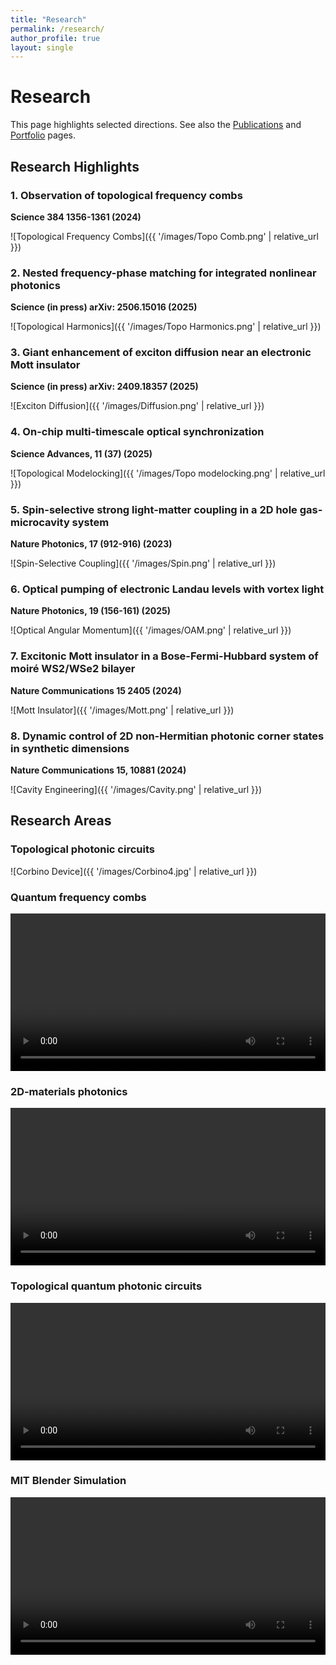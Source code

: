 ```yaml
---
title: "Research"
permalink: /research/
author_profile: true
layout: single
---
```


# Research

This page highlights selected directions. See also the [Publications](/publications/) and [Portfolio](/portfolio/) pages.

## Research Highlights

### 1. Observation of topological frequency combs
**Science 384 1356-1361 (2024)**

![Topological Frequency Combs]({{ '/images/Topo Comb.png' | relative_url }})

### 2. Nested frequency-phase matching for integrated nonlinear photonics
**Science (in press) arXiv: 2506.15016 (2025)**

![Topological Harmonics]({{ '/images/Topo Harmonics.png' | relative_url }})

### 3. Giant enhancement of exciton diffusion near an electronic Mott insulator
**Science (in press) arXiv: 2409.18357 (2025)**

![Exciton Diffusion]({{ '/images/Diffusion.png' | relative_url }})

### 4. On-chip multi-timescale optical synchronization
**Science Advances, 11 (37) (2025)**

![Topological Modelocking]({{ '/images/Topo modelocking.png' | relative_url }})

### 5. Spin-selective strong light-matter coupling in a 2D hole gas-microcavity system
**Nature Photonics, 17 (912-916) (2023)**

![Spin-Selective Coupling]({{ '/images/Spin.png' | relative_url }})

### 6. Optical pumping of electronic Landau levels with vortex light
**Nature Photonics, 19 (156-161) (2025)**

![Optical Angular Momentum]({{ '/images/OAM.png' | relative_url }})

### 7. Excitonic Mott insulator in a Bose-Fermi-Hubbard system of moiré WS2/WSe2 bilayer
**Nature Communications 15 2405 (2024)**

![Mott Insulator]({{ '/images/Mott.png' | relative_url }})

### 8. Dynamic control of 2D non-Hermitian photonic corner states in synthetic dimensions
**Nature Communications 15, 10881 (2024)**

![Cavity Engineering]({{ '/images/Cavity.png' | relative_url }})

## Research Areas

### Topological photonic circuits

![Corbino Device]({{ '/images/Corbino4.jpg' | relative_url }})

### Quantum frequency combs

<video width="100%" controls>
  <source src="{{ '/images/Soliton v0.mp4' | relative_url }}" type="video/mp4">
</video>

### 2D‑materials photonics

<video width="100%" controls>
  <source src="{{ '/images/TMD Cavity v0.mp4' | relative_url }}" type="video/mp4">
</video>

### Topological quantum photonic circuits

<video width="100%" controls>
  <source src="{{ '/images/Corbino v60001-0800.mp4' | relative_url }}" type="video/mp4">
</video>

### MIT Blender Simulation

<video width="100%" controls>
  <source src="{{ '/images/MIT_Blender0001-0150.mp4' | relative_url }}" type="video/mp4">
</video>